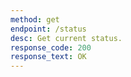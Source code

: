 ```yaml
---
method: get
endpoint: /status
desc: Get current status.
response_code: 200
response_text: OK
---
```

